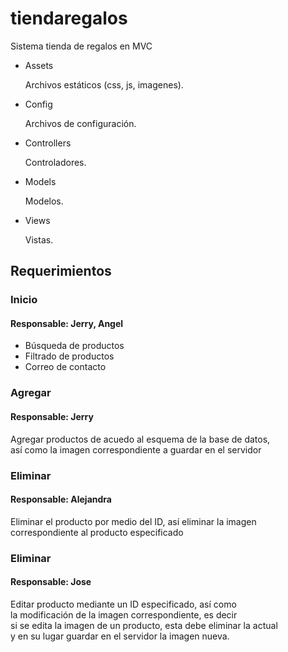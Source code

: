 # tiendaregalos
Sistema tienda de regalos en MVC

<ul>
  <li>
    Assets
  </li>
  <p>
    Archivos estáticos (css, js, imagenes).
  </p>
  
  
  <li>
    Config
  </li>
  <p>
    Archivos de configuración.
  </p>
  
  
  <li>
    Controllers
  </li>
  <p>
    Controladores.
  </p>
  
  
  <li>
    Models
  </li>
  <p>
    Modelos.
  </p>
  
  
  <li>
    Views
  </li>
  <p>
    Vistas.
  </p>
</ul>

<h2>Requerimientos</h2>
<h3>Inicio</h3>
<h4>Responsable: Jerry, Angel</h4>
<p>
    <ul>
      <li>Búsqueda de productos</li>
      <li>Filtrado de productos</li>
      <li>Correo de contacto</li>
    </ul>
</p>

<h3>Agregar</h3>
<h4>Responsable: Jerry</h4>
<p>
    Agregar productos de acuedo al esquema de la base de datos, <br>
    así como la imagen correspondiente a guardar en el servidor
</p>


<h3>Eliminar</h3>
<h4>Responsable: Alejandra</h4>
<p>
    Eliminar el producto por medio del ID, así eliminar la imagen <br>
    correspondiente al producto especificado
</p>


<h3>Eliminar</h3>
<h4>Responsable: Jose</h4>
<p>
    Editar producto mediante un ID especificado, así como <br>
    la modificación de la imagen correspondiente, es decir <br>
    si se edita la imagen de un producto, esta debe eliminar la actual <br>
    y en su lugar guardar en el servidor la imagen nueva.
</p>
